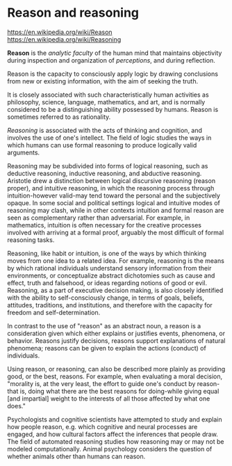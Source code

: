 # Reason and reasoning

https://en.wikipedia.org/wiki/Reason
https://en.wikipedia.org/wiki/Reasoning

**Reason** is the *analytic faculty* of the human mind that maintains objectivity during inspection and organization of *perceptions*, and during reflection.

Reason is the capacity to consciously apply logic by drawing conclusions from new or existing information, with the aim of seeking the truth.

It is closely associated with such characteristically human activities as philosophy, science, language, mathematics, and art, and is normally considered to be a distinguishing ability possessed by humans. Reason is sometimes referred to as rationality.

*Reasoning* is associated with the acts of thinking and cognition, and involves the use of one's intellect. The field of logic studies the ways in which humans can use formal reasoning to produce logically valid arguments.

Reasoning may be subdivided into forms of logical reasoning, such as deductive reasoning, inductive reasoning, and abductive reasoning. Aristotle drew a distinction between logical discursive reasoning (reason proper), and intuitive reasoning, in which the reasoning process through intuition-however valid-may tend toward the personal and the subjectively opaque. In some social and political settings logical and intuitive modes of reasoning may clash, while in other contexts intuition and formal reason are seen as complementary rather than adversarial. For example, in mathematics, intuition is often necessary for the creative processes involved with arriving at a formal proof, arguably the most difficult of formal reasoning tasks.

Reasoning, like habit or intuition, is one of the ways by which thinking moves from one idea to a related idea. For example, reasoning is the means by which rational individuals understand sensory information from their environments, or conceptualize abstract dichotomies such as cause and effect, truth and falsehood, or ideas regarding notions of good or evil. Reasoning, as a part of executive decision making, is also closely identified with the ability to self-consciously change, in terms of goals, beliefs, attitudes, traditions, and institutions, and therefore with the capacity for freedom and self-determination.

In contrast to the use of "reason" as an abstract noun, a reason is a consideration given which either explains or justifies events, phenomena, or behavior. Reasons justify decisions, reasons support explanations of natural phenomena; reasons can be given to explain the actions (conduct) of individuals.

Using reason, or reasoning, can also be described more plainly as providing good, or the best, reasons. For example, when evaluating a moral decision, "morality is, at the very least, the effort to guide one's conduct by reason-that is, doing what there are the best reasons for doing-while giving equal [and impartial] weight to the interests of all those affected by what one does."

Psychologists and cognitive scientists have attempted to study and explain how people reason, e.g. which cognitive and neural processes are engaged, and how cultural factors affect the inferences that people draw. The field of automated reasoning studies how reasoning may or may not be modeled computationally. Animal psychology considers the question of whether animals other than humans can reason.
